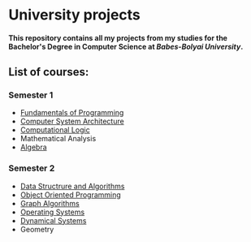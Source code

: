 # University projects

#### This repository contains all my projects from my studies for the Bachelor's Degree in Computer Science at *Babes-Bolyai University*.

## List of courses:

### Semester 1
- [Fundamentals of Programming](https://github.com/Andrei-Fabian-Pop/University/tree/main/Semester%201/Fundamentals%20Of%20Programming)
- [Computer System Architecture](https://github.com/Andrei-Fabian-Pop/University/tree/main/Semester%201/Computer%20System%20Architecture)
- [Computational Logic](https://github.com/Andrei-Fabian-Pop/University/tree/main/Semester%201/Computational%20Logic)
- Mathematical Analysis
- [Algebra](https://github.com/Andrei-Fabian-Pop/University/tree/main/Semester%201/Algebra)

### Semester 2
- [Data Structrure and Algorithms](https://github.com/Andrei-Fabian-Pop/University/tree/main/Semester%202/Data%20Structures%20and%20Algorithms)
- [Object Oriented Programming](https://github.com/Andrei-Fabian-Pop/University/tree/main/Semester%202/Object%20Oriented%20Programming)
- [Graph Algorithms](https://github.com/Andrei-Fabian-Pop/University/tree/main/Semester%202/Graph%20Algorithms)
- [Operating Systems](https://github.com/Andrei-Fabian-Pop/University/tree/main/Semester%202/Operating%20Systems)
- [Dynamical Systems](https://github.com/Andrei-Fabian-Pop/University/tree/main/Semester%202/Dynamical%20Systems)
- Geometry

